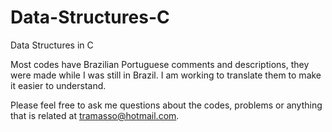 # Data-Structures-C
Data Structures in C

Most codes have Brazilian Portuguese comments and descriptions, they were made while I was still in Brazil. I am working to translate them to make it easier to understand.

Please feel free to ask me questions about the codes, problems or anything that is related at tramasso@hotmail.com.
